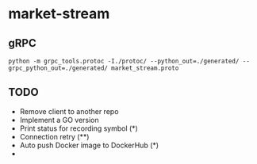 # market-stream

## gRPC
```commandline
python -m grpc_tools.protoc -I./protoc/ --python_out=./generated/ --grpc_python_out=./generated/ market_stream.proto
```

## TODO
- Remove client to another repo
- Implement a GO version
- Print status for recording symbol (*)
- Connection retry (**)
- Auto push Docker image to DockerHub (*)
- 